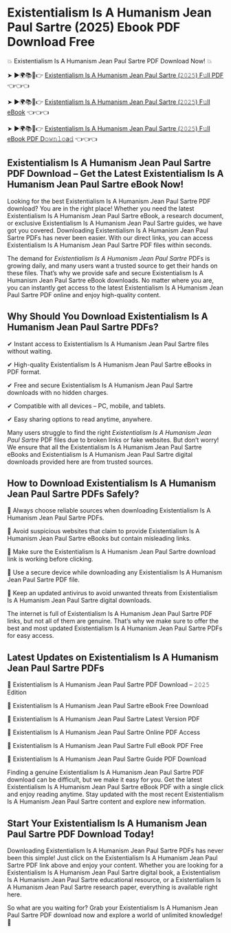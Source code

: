 # Existentialism Is A Humanism Jean Paul Sartre (2025) Ebook PDF Download Free

💥 Existentialism Is A Humanism Jean Paul Sartre PDF Download Now! 💥

➤ ►🌍📚📱👉 [Existentialism Is A Humanism Jean Paul Sartre (𝟸𝟶𝟸𝟻) F𝚞ll PDF](https://getpdf.xyz/existentialism-is-a-humanism-jean-paul-sartre) 👈👈👈


➤ ►🌍📚📱👉 [Existentialism Is A Humanism Jean Paul Sartre (𝟸𝟶𝟸𝟻) F𝚞ll eBook](https://getpdf.xyz/existentialism-is-a-humanism-jean-paul-sartre) 👈👈👈


➤ ►🌍📚📱👉 [Existentialism Is A Humanism Jean Paul Sartre (𝟸𝟶𝟸𝟻) F𝚞ll eBook PDF D𝚘𝚠𝚗𝚕𝚘a𝚍](https://getpdf.xyz/existentialism-is-a-humanism-jean-paul-sartre) 👈👈👈


## Existentialism Is A Humanism Jean Paul Sartre PDF Download – Get the Latest Existentialism Is A Humanism Jean Paul Sartre eBook Now!

Looking for the best Existentialism Is A Humanism Jean Paul Sartre PDF download? You are in the right place! Whether you need the latest Existentialism Is A Humanism Jean Paul Sartre eBook, a research document, or exclusive Existentialism Is A Humanism Jean Paul Sartre guides, we have got you covered. Downloading Existentialism Is A Humanism Jean Paul Sartre PDFs has never been easier. With our direct links, you can access Existentialism Is A Humanism Jean Paul Sartre PDF files within seconds.

The demand for *Existentialism Is A Humanism Jean Paul Sartre* PDFs is growing daily, and many users want a trusted source to get their hands on these files. That’s why we provide safe and secure Existentialism Is A Humanism Jean Paul Sartre eBook downloads. No matter where you are, you can instantly get access to the latest Existentialism Is A Humanism Jean Paul Sartre PDF online and enjoy high-quality content.

## Why Should You Download Existentialism Is A Humanism Jean Paul Sartre PDFs?

✔ Instant access to Existentialism Is A Humanism Jean Paul Sartre files without waiting.

✔ High-quality Existentialism Is A Humanism Jean Paul Sartre eBooks in PDF format.

✔ Free and secure Existentialism Is A Humanism Jean Paul Sartre downloads with no hidden charges.

✔ Compatible with all devices – PC, mobile, and tablets.

✔ Easy sharing options to read anytime, anywhere.

Many users struggle to find the right *Existentialism Is A Humanism Jean Paul Sartre* PDF files due to broken links or fake websites. But don’t worry! We ensure that all the Existentialism Is A Humanism Jean Paul Sartre eBooks and Existentialism Is A Humanism Jean Paul Sartre digital downloads provided here are from trusted sources.

## How to Download Existentialism Is A Humanism Jean Paul Sartre PDFs Safely?

📌 Always choose reliable sources when downloading Existentialism Is A Humanism Jean Paul Sartre PDFs.

📌 Avoid suspicious websites that claim to provide Existentialism Is A Humanism Jean Paul Sartre eBooks but contain misleading links.

📌 Make sure the Existentialism Is A Humanism Jean Paul Sartre download link is working before clicking.

📌 Use a secure device while downloading any Existentialism Is A Humanism Jean Paul Sartre PDF file.

📌 Keep an updated antivirus to avoid unwanted threats from Existentialism Is A Humanism Jean Paul Sartre digital downloads.

The internet is full of Existentialism Is A Humanism Jean Paul Sartre PDF links, but not all of them are genuine. That’s why we make sure to offer the best and most updated Existentialism Is A Humanism Jean Paul Sartre PDFs for easy access.

## Latest Updates on Existentialism Is A Humanism Jean Paul Sartre PDFs

🔹 Existentialism Is A Humanism Jean Paul Sartre PDF Download – 𝟸𝟶𝟸𝟻 Edition

🔹 Existentialism Is A Humanism Jean Paul Sartre eBook Free Download

🔹 Existentialism Is A Humanism Jean Paul Sartre Latest Version PDF

🔹 Existentialism Is A Humanism Jean Paul Sartre Online PDF Access

🔹 Existentialism Is A Humanism Jean Paul Sartre Full eBook PDF Free

🔹 Existentialism Is A Humanism Jean Paul Sartre Guide PDF Download

Finding a genuine Existentialism Is A Humanism Jean Paul Sartre PDF download can be difficult, but we make it easy for you. Get the latest Existentialism Is A Humanism Jean Paul Sartre eBook PDF with a single click and enjoy reading anytime. Stay updated with the most recent Existentialism Is A Humanism Jean Paul Sartre content and explore new information.

## Start Your Existentialism Is A Humanism Jean Paul Sartre PDF Download Today!

Downloading Existentialism Is A Humanism Jean Paul Sartre PDFs has never been this simple! Just click on the Existentialism Is A Humanism Jean Paul Sartre PDF link above and enjoy your content. Whether you are looking for a Existentialism Is A Humanism Jean Paul Sartre digital book, a Existentialism Is A Humanism Jean Paul Sartre educational resource, or a Existentialism Is A Humanism Jean Paul Sartre research paper, everything is available right here.

So what are you waiting for? Grab your Existentialism Is A Humanism Jean Paul Sartre PDF download now and explore a world of unlimited knowledge! 🚀